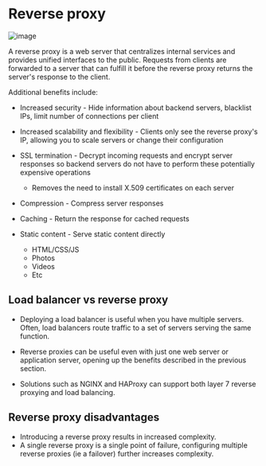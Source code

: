 # Reverse proxy

![image](https://github.com/user-attachments/assets/1ff41b41-a9ef-4ec2-a60b-d798844765f7)

A reverse proxy is a web server that centralizes internal services and provides unified interfaces to the public. Requests from clients are forwarded to a server that can fulfill it before the reverse proxy returns the server's response to the client.

Additional benefits include:

- Increased security - Hide information about backend servers, blacklist IPs, limit number of connections per client

- Increased scalability and flexibility - Clients only see the reverse proxy's IP, allowing you to scale servers or change their configuration

- SSL termination - Decrypt incoming requests and encrypt server responses so backend servers do not have to perform these potentially expensive operations
  - Removes the need to install X.509 certificates on each server

- Compression - Compress server responses

- Caching - Return the response for cached requests

- Static content - Serve static content directly
  - HTML/CSS/JS
  - Photos
  - Videos
  - Etc
 
## Load balancer vs reverse proxy

- Deploying a load balancer is useful when you have multiple servers. Often, load balancers route traffic to a set of servers serving the same function.

- Reverse proxies can be useful even with just one web server or application server, opening up the benefits described in the previous section.

- Solutions such as NGINX and HAProxy can support both layer 7 reverse proxying and load balancing.

## Reverse proxy disadvantages

- Introducing a reverse proxy results in increased complexity.
- A single reverse proxy is a single point of failure, configuring multiple reverse proxies (ie a failover) further increases complexity.
